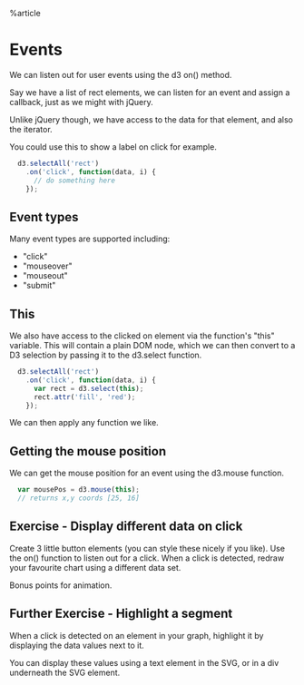 %article


# Events


We can listen out for user events using the d3 on() method.

Say we have a list of rect elements, we can listen for an event and assign a callback, just as we might with jQuery.

Unlike jQuery though, we have access to the data for that element, and also the iterator.

You could use this to show a label on click for example.

```js
  d3.selectAll('rect')
    .on('click', function(data, i) {
      // do something here
    });
```





## Event types

Many event types are supported including:

* "click"
* "mouseover"
* "mouseout"
* "submit"

## This

We also have access to the clicked on element via the function's "this" variable. This will contain a plain DOM node, which we can then convert to a D3 selection by passing it to the d3.select function.


```js
  d3.selectAll('rect')
    .on('click', function(data, i) {
      var rect = d3.select(this);
      rect.attr('fill', 'red');
    });
```





We can then apply any function we like.

## Getting the mouse position

We can get the mouse position for an event using the d3.mouse function.

```js
  var mousePos = d3.mouse(this);
  // returns x,y coords [25, 16]
```





## Exercise - Display different data on click

Create 3 little button elements (you can style these nicely if you like). Use the on() function to listen out for a click. When a click is detected, redraw your favourite chart using a different data set.

Bonus points for animation.




## Further Exercise - Highlight a segment

When a click is detected on an element in your graph, highlight it by displaying the data values next to it.

You can display these values using a text element in the SVG, or in a div underneath the SVG element.
